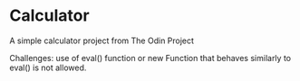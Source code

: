 # Calculator
A simple calculator project from The Odin Project

Challenges: use of eval() function or new Function that
behaves similarly to eval() is not allowed.